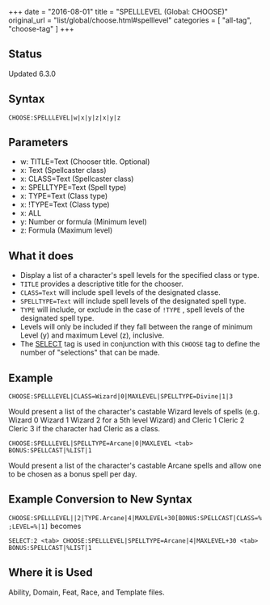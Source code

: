 +++
date = "2016-08-01"
title = "SPELLLEVEL (Global: CHOOSE)"
original_url = "list/global/choose.html#spelllevel"
categories = [ "all-tag", "choose-tag" ]
+++

## Status

Updated 6.3.0

## Syntax

`CHOOSE:SPELLLEVEL|w|x|y|z|x|y|z`

## Parameters

-   w: TITLE=Text (Chooser title. Optional)
-   x: Text (Spellcaster class)
-   x: CLASS=Text (Spellcaster class)
-   x: SPELLTYPE=Text (Spell type)
-   x: TYPE=Text (Class type)
-   x: !TYPE=Text (Class type)
-   x: ALL
-   y: Number or formula (Minimum level)
-   z: Formula (Maximum level)



What it does
------------

-   Display a list of a character's spell levels for the specified class
    or type.
-   `TITLE` provides a descriptive title for the chooser.
-   `CLASS=Text` will include spell levels of the designated classe.
-   `SPELLTYPE=Text` will include spell levels of the designated
    spell type.
-   `TYPE` will include, or exclude in the case of `!TYPE` , spell
    levels of the designated spell type.
-   Levels will only be included if they fall between the range of
    minimum Level (y) and maximum Level (z), inclusive.
-   The [SELECT](/list/global/other/select.html) tag is used in
    conjunction with this `CHOOSE` tag to define the number of
    "selections" that can be made.

Example
-------

`CHOOSE:SPELLLEVEL|CLASS=Wizard|0|MAXLEVEL|SPELLTYPE=Divine|1|3`

Would present a list of the character's castable Wizard levels of spells
(e.g. Wizard 0 Wizard 1 Wizard 2 for a 5th level Wizard) and Cleric 1
Cleric 2 Cleric 3 if the character had Cleric as a class.

`CHOOSE:SPELLLEVEL|SPELLTYPE=Arcane|0|MAXLEVEL <tab> BONUS:SPELLCAST|%LIST|1`

Would present a list of the character's castable Arcane spells and allow
one to be chosen as a bonus spell per day.

Example Conversion to New Syntax
--------------------------------

`CHOOSE:SPELLLEVEL||2|TYPE.Arcane|4|MAXLEVEL+30[BONUS:SPELLCAST|CLASS=%;LEVEL=%|1]`
becomes

`SELECT:2 <tab> CHOOSE:SPELLLEVEL|SPELLTYPE=Arcane|4|MAXLEVEL+30 <tab> BONUS:SPELLCAST|%LIST|1`

Where it is Used
----------------

Ability, Domain, Feat, Race, and Template files.

